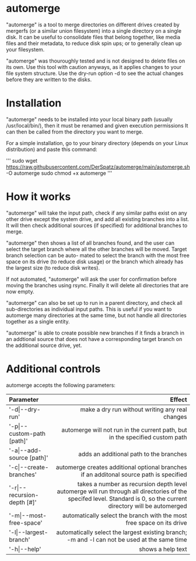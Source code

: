 # automerge
\"automerge\" is a tool to merge directories on different drives created by mergerfs (or a similar union filesystem) into a single directory on a single disk. It can be useful to consolidate files that belong together, like media files and their metadata, to reduce disk spin ups; or to generally clean up your filesystem.

\"automerge\" was thouroughly tested and is not designed to delete files on its own. Use this tool with caution anyways, as it applies changes to your file system structure. Use the dry-run option -d to see the actual changes before they are written to the disks.

# Installation
\"automerge\" needs to be installed into your local binary path (usually /usr/local/bin/), then it must be renamed and given execution permissions  It can then be called from the directory you want to merge.

For a simple installation, go to your binary directory (depends on your Linux distribution) and paste this command:

'''
sudo wget https://raw.githubusercontent.com/DerSpatz/automerge/main/automerge.sh -O automerge
sudo chmod +x automerge
'''

# How it works
\"automerge\" will take the input path, check if any similar paths exist on any other drive
except the system drive, and add all existing branches into a list. It will then check
additional sources (if specified) for additional branches to merge.

\"automerge\" then shows a list of all branches found, and the user can select the target
branch where all the other branches will be moved. Target branch selection can be auto-
mated to select the branch with the most free space on its drive (to reduce disk usage)
or the branch which already has the largest size (to reduce disk writes).

If not automated, \"automerge\" will ask the user for confirmation before moving the
branches using rsync. Finally it will delete all directories that are now empty.

\"automerge\" can also be set up to run in a parent directory, and check all sub-directories
as individual input paths. This is useful if you want to automerge many directories at the
same time, but not handle all directories together as a single entity.

\"automerge\" is able to create possible new branches if it finds a branch in an addtional
source that does not have a corresponding target branch on the additional source drive, yet.

# Additional controls
automerge accepts the following parameters:

| Parameter | Effect |
|:----------------------|--------:|
| '-d\|--dry-run' | make a dry run without writing any real changes |
| '-p\|--custom-path [path]'  | automerge will not run in the current path, but in the specified custom path |
| '-a\|--add-source  [path]'  | adds an additional path to the branches  |
| '-c\|--create-branches' | automerge creates additional optional branches if an additonal source path is specified |
| '-r\|--recursion-depth [#]' | takes a number as recursion depth level automerge will run through all directories of the specifed level. Standard is 0, so the current directory will be automerged |
| '-m\|--most-free-space' | automatically select the branch with the most free space on its drive |
| '-l\|--largest-branch' | automatically select the largest existing branch; -m and -l can not be used at the same time |
| '-h\|--help' | shows a help text |
